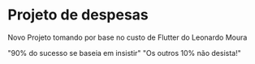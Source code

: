 # Projeto de despesas 

Novo Projeto tomando por base no custo de Flutter do Leonardo Moura


"90% do sucesso se baseia em insistir"
"Os outros 10% não desista!"